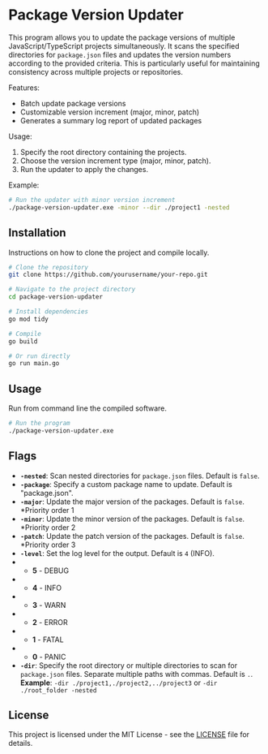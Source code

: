 # Package Version Updater

This program allows you to update the package versions of multiple JavaScript/TypeScript projects simultaneously. It scans the specified directories for `package.json` files and updates the version numbers according to the provided criteria. This is particularly useful for maintaining consistency across multiple projects or repositories.

Features:
- Batch update package versions
- Customizable version increment (major, minor, patch)
- Generates a summary log report of updated packages

Usage:
1. Specify the root directory containing the projects.
2. Choose the version increment type (major, minor, patch).
3. Run the updater to apply the changes.

Example:
```bash
# Run the updater with minor version increment
./package-version-updater.exe -minor --dir ./project1 -nested 
```

## Installation

Instructions on how to clone the project and compile locally.

```bash
# Clone the repository
git clone https://github.com/yourusername/your-repo.git

# Navigate to the project directory
cd package-version-updater

# Install dependencies
go mod tidy

# Compile
go build

# Or run directly
go run main.go
```

## Usage

Run from command line the compiled software.

```bash
# Run the program
./package-version-updater.exe
```

## Flags

- __`-nested`__: Scan nested directories for `package.json` files. Default is `false`.
- __`-package`__: Specify a custom package name to update. Default is "package.json".
- __`-major`__: Update the major version of the packages. Default is `false`. *Priority order 1
- __`-minor`__: Update the minor version of the packages. Default is `false`. *Priority order 2
- __`-patch`__: Update the patch version of the packages. Default is `false`. *Priority order 3
- __`-level`__: Set the log level for the output. Default is `4` (INFO).
- - __5__ - DEBUG
- - __4__ - INFO
- - __3__ - WARN
- - __2__ - ERROR
- - __1__ - FATAL
- - __0__ - PANIC
- __`-dir`__: Specify the root directory or multiple directories to scan for `package.json` files. Separate multiple paths with commas. Default is `.`.  
  __Example__: `-dir ./project1,./project2,../project3` or `-dir ./root_folder -nested`

## License

This project is licensed under the MIT License - see the [LICENSE](LICENSE) file for details.